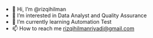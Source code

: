 - 👋 Hi, I’m @rizqihilman
- 👀 I’m interested in Data Analyst and Quality Assurance
- 🌱 I’m currently learning Automation Test
- 📫 How to reach me rizqihilmanriyadi@gmail.com

<!---
rizqihilman/rizqihilman is a ✨ special ✨ repository because its `README.md` (this file) appears on your GitHub profile.
You can click the Preview link to take a look at your changes.
--->

